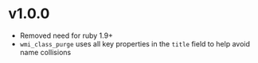 v1.0.0
======
- Removed need for ruby 1.9+
- `wmi_class_purge` uses all key properties in the `title` field to help avoid name collisions
